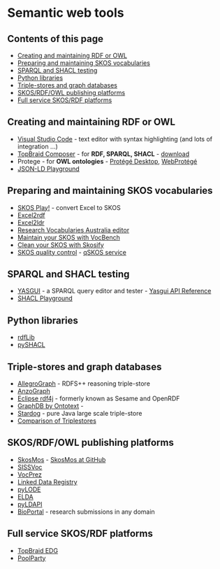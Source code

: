 # Semantic web tools

<!-- TOC depthFrom:2 -->
## Contents of this page
- [Creating and maintaining RDF or OWL](#creating-and-maintaining-rdf-or-owl)
- [Preparing and maintaining SKOS vocabularies](#preparing-and-maintaining-skos-vocabularies)
- [SPARQL and SHACL testing](#sparql-and-shacl-testing)
- [Python libraries](#python-libraries)
- [Triple-stores and graph databases](#triple-stores-and-graph-databases)
- [SKOS/RDF/OWL publishing platforms](#skosrdfowl-publishing-platforms)
- [Full service SKOS/RDF platforms](#full-service-skosrdf-platforms)
<!-- /TOC -->

## Creating and maintaining RDF or OWL
- [Visual Studio Code](https://code.visualstudio.com/) - text editor with syntax highlighting (and lots of integration ...)
- [TopBraid Composer](https://www.topquadrant.com/products/topbraid-composer/) - for **RDF, SPARQL, SHACL** - [download](https://www.topquadrant.com/topbraid-composer-install/)
- Protege - for **OWL ontologies** - [Protégé Desktop](https://protege.stanford.edu/products.php#desktop-protege), [WebProtégé](https://webprotege.stanford.edu/)
- [JSON-LD Playground](https://json-ld.org/playground/) 

## Preparing and maintaining SKOS vocabularies
- [SKOS Play!](http://labs.sparna.fr/skos-play/convert) - convert Excel to SKOS
- [Excel2rdf](https://github.com/edmondchuc/excel2rdf)
- [Excel2ldr](https://csiro-enviro-informatics.github.io/ldrpyutils/index#excel2ldr)
- [Research Vocabularies Australia editor](https://documentation.ardc.edu.au/display/DOC/Creating+a+vocabulary)
- [Maintain your SKOS with VocBench](http://vocbench.uniroma2.it/)
- [Clean your SKOS with Skosify](https://github.com/NatLibFi/Skosify/)
- [SKOS quality control](https://github.com/cmader/qSKOS/) - [qSKOS service](https://qskos.poolparty.biz/)

## SPARQL and SHACL testing
- [YASGUI](http://yasgui.triply.cc/) - a SPARQL query editor and tester - [Yasgui API Reference](https://triply.cc/docs/yasgui-api)
- [SHACL Playground](https://shacl.org/playground/)

## Python libraries
- [rdfLib](https://github.com/RDFLib/rdflib)
- [pySHACL](https://github.com/RDFLib/pySHACL)

## Triple-stores and graph databases
- [AllegroGraph](https://allegrograph.com/) - RDFS++ reasoning triple-store
- [AnzoGraph](https://www.cambridgesemantics.com/anzograph/)
- [Eclipse rdf4j](https://rdf4j.org/) - formerly known as Sesame and OpenRDF
- [GraphDB by Ontotext](http://graphdb.ontotext.com/) - 
- [Stardog](https://www.stardog.com/) - pure Java large scale triple-store
- [Comparison of Triplestores](https://en.wikipedia.org/wiki/Comparison_of_triplestores)

## SKOS/RDF/OWL publishing platforms
- [SkosMos](http://www.skosmos.org/) - [SkosMos at GitHub](https://github.com/NatLibFi/Skosmos)
- [SISSVoc](http://www.sissvoc.info/) 
- [VocPrez](https://github.com/GeoscienceAustralia/VocPrez)
- [Linked Data Registry](https://github.com/UKGovLD)
- [pyLODE](https://github.com/RDFLib/pyLODE)
- [ELDA](https://github.com/epimorphics/elda)
- [pyLDAPI](https://github.com/RDFLib/pyLDAPI)
- [BioPortal](https://bioportal.bioontology.org) - research submissions in any domain

## Full service SKOS/RDF platforms
- [TopBraid EDG](https://www.topquadrant.com/products/topbraid-enterprise-data-governance/)
- [PoolParty](https://www.poolparty.biz/)

